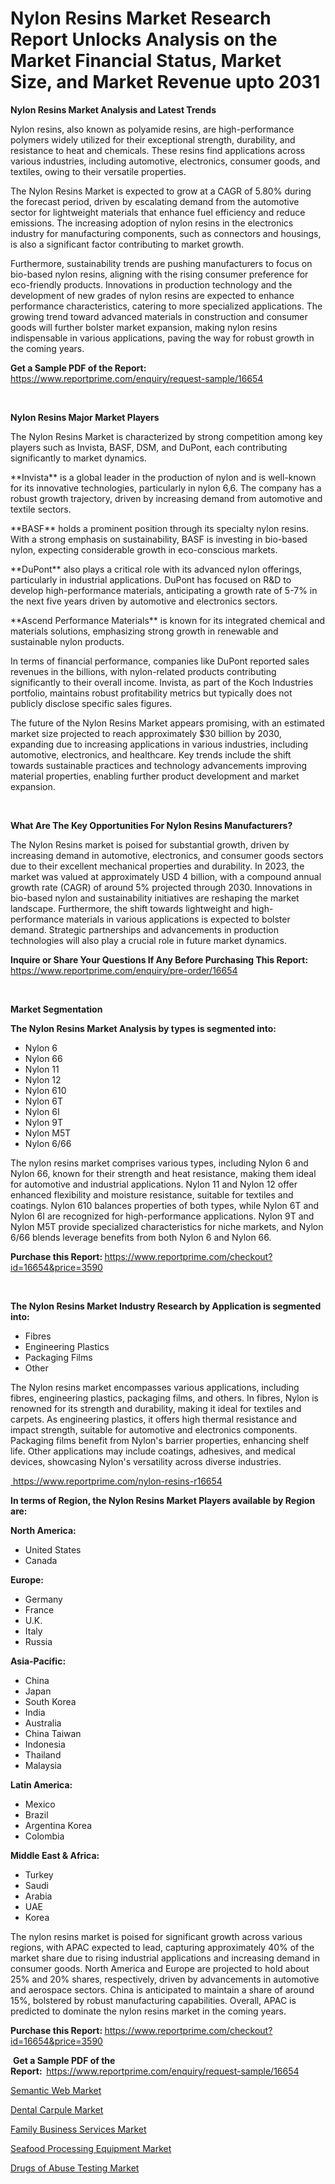 <p><h1>Nylon Resins Market Research Report Unlocks Analysis on the Market Financial Status, Market Size, and Market Revenue upto 2031</h1></p><p><strong>Nylon Resins Market Analysis and Latest Trends</strong></p>
<p><p>Nylon resins, also known as polyamide resins, are high-performance polymers widely utilized for their exceptional strength, durability, and resistance to heat and chemicals. These resins find applications across various industries, including automotive, electronics, consumer goods, and textiles, owing to their versatile properties.</p><p>The Nylon Resins Market is expected to grow at a CAGR of 5.80% during the forecast period, driven by escalating demand from the automotive sector for lightweight materials that enhance fuel efficiency and reduce emissions. The increasing adoption of nylon resins in the electronics industry for manufacturing components, such as connectors and housings, is also a significant factor contributing to market growth.</p><p>Furthermore, sustainability trends are pushing manufacturers to focus on bio-based nylon resins, aligning with the rising consumer preference for eco-friendly products. Innovations in production technology and the development of new grades of nylon resins are expected to enhance performance characteristics, catering to more specialized applications. The growing trend toward advanced materials in construction and consumer goods will further bolster market expansion, making nylon resins indispensable in various applications, paving the way for robust growth in the coming years.</p></p>
<p><strong>Get a Sample PDF of the Report:&nbsp;</strong> <a href="https://www.reportprime.com/enquiry/request-sample/16654?utm_campaign=1862&utm_medium=2&utm_source=Github&utm_content=ia&utm_term=23112024&utm_id=nylon-resins">https://www.reportprime.com/enquiry/request-sample/16654</a></p>
<p>&nbsp;</p>
<p><strong>Nylon Resins Major Market Players</strong></p>
<p><p>The Nylon Resins Market is characterized by strong competition among key players such as Invista, BASF, DSM, and DuPont, each contributing significantly to market dynamics. </p><p>**Invista** is a global leader in the production of nylon and is well-known for its innovative technologies, particularly in nylon 6,6. The company has a robust growth trajectory, driven by increasing demand from automotive and textile sectors. </p><p>**BASF** holds a prominent position through its specialty nylon resins. With a strong emphasis on sustainability, BASF is investing in bio-based nylon, expecting considerable growth in eco-conscious markets. </p><p>**DuPont** also plays a critical role with its advanced nylon offerings, particularly in industrial applications. DuPont has focused on R&D to develop high-performance materials, anticipating a growth rate of 5-7% in the next five years driven by automotive and electronics sectors.</p><p>**Ascend Performance Materials** is known for its integrated chemical and materials solutions, emphasizing strong growth in renewable and sustainable nylon products. </p><p>In terms of financial performance, companies like DuPont reported sales revenues in the billions, with nylon-related products contributing significantly to their overall income. Invista, as part of the Koch Industries portfolio, maintains robust profitability metrics but typically does not publicly disclose specific sales figures.</p><p>The future of the Nylon Resins Market appears promising, with an estimated market size projected to reach approximately $30 billion by 2030, expanding due to increasing applications in various industries, including automotive, electronics, and healthcare. Key trends include the shift towards sustainable practices and technology advancements improving material properties, enabling further product development and market expansion.</p></p>
<p>&nbsp;</p>
<p><strong>What Are The Key Opportunities For Nylon Resins Manufacturers?</strong></p>
<p><p>The Nylon Resins market is poised for substantial growth, driven by increasing demand in automotive, electronics, and consumer goods sectors due to their excellent mechanical properties and durability. In 2023, the market was valued at approximately USD 4 billion, with a compound annual growth rate (CAGR) of around 5% projected through 2030. Innovations in bio-based nylon and sustainability initiatives are reshaping the market landscape. Furthermore, the shift towards lightweight and high-performance materials in various applications is expected to bolster demand. Strategic partnerships and advancements in production technologies will also play a crucial role in future market dynamics.</p></p>
<p><strong>Inquire or Share Your Questions If Any Before Purchasing This Report:</strong> <a href="https://www.reportprime.com/enquiry/pre-order/16654?utm_campaign=1862&utm_medium=2&utm_source=Github&utm_content=ia&utm_term=23112024&utm_id=nylon-resins">https://www.reportprime.com/enquiry/pre-order/16654</a></p>
<p>&nbsp;</p>
<p><strong>Market Segmentation</strong></p>
<p><strong>The Nylon Resins Market Analysis by types is segmented into:</strong></p>
<p><ul><li>Nylon 6</li><li>Nylon 66</li><li>Nylon 11</li><li>Nylon 12</li><li>Nylon 610</li><li>Nylon 6T</li><li>Nylon 6I</li><li>Nylon 9T</li><li>Nylon M5T</li><li>Nylon 6/66</li></ul></p>
<p><p>The nylon resins market comprises various types, including Nylon 6 and Nylon 66, known for their strength and heat resistance, making them ideal for automotive and industrial applications. Nylon 11 and Nylon 12 offer enhanced flexibility and moisture resistance, suitable for textiles and coatings. Nylon 610 balances properties of both types, while Nylon 6T and Nylon 6I are recognized for high-performance applications. Nylon 9T and Nylon M5T provide specialized characteristics for niche markets, and Nylon 6/66 blends leverage benefits from both Nylon 6 and Nylon 66.</p></p>
<p><strong>Purchase this Report:&nbsp;</strong><a href="https://www.reportprime.com/checkout?id=16654&price=3590&utm_campaign=1862&utm_medium=2&utm_source=Github&utm_content=ia&utm_term=23112024&utm_id=nylon-resins">https://www.reportprime.com/checkout?id=16654&price=3590</a></p>
<p>&nbsp;</p>
<p><strong>The Nylon Resins Market Industry Research by Application is segmented into:</strong></p>
<p><ul><li>Fibres</li><li>Engineering Plastics</li><li>Packaging Films</li><li>Other</li></ul></p>
<p><p>The Nylon resins market encompasses various applications, including fibres, engineering plastics, packaging films, and others. In fibres, Nylon is renowned for its strength and durability, making it ideal for textiles and carpets. As engineering plastics, it offers high thermal resistance and impact strength, suitable for automotive and electronics components. Packaging films benefit from Nylon's barrier properties, enhancing shelf life. Other applications may include coatings, adhesives, and medical devices, showcasing Nylon's versatility across diverse industries.</p></p>
<p><a href="https://www.reportprime.com/nylon-resins-r16654?utm_campaign=1862&utm_medium=2&utm_source=Github&utm_content=ia&utm_term=23112024&utm_id=nylon-resins">&nbsp;https://www.reportprime.com/nylon-resins-r16654</a></p>
<p><strong>In terms of Region, the Nylon Resins Market Players available by Region are:</strong></p>
<p>
    <p> <strong> North America: </strong>
        <ul>
            <li>United States</li>
            <li>Canada</li>
        </ul>
        </p> 
    <p> <strong> Europe: </strong>
        <ul>
            <li>Germany</li>
            <li>France</li>
            <li>U.K.</li>
            <li>Italy</li>
            <li>Russia</li>
        </ul>
        </p> 
    <p> <strong> Asia-Pacific: </strong>
        <ul>
            <li>China</li>
            <li>Japan</li>
            <li>South Korea</li>
            <li>India</li>
            <li>Australia</li>
            <li>China Taiwan</li>
            <li>Indonesia</li>
            <li>Thailand</li>
            <li>Malaysia</li>
        </ul>
        </p> 
    <p> <strong> Latin America: </strong>
        <ul>
            <li>Mexico</li>
            <li>Brazil</li>
            <li>Argentina Korea</li>
            <li>Colombia</li>
        </ul>
        </p> 
    <p> <strong> Middle East & Africa: </strong>
        <ul>
            <li>Turkey</li>
            <li>Saudi</li>
            <li>Arabia</li>
            <li>UAE</li>
            <li>Korea</li>
        </ul>
    </p>
    </p>
<p><p>The nylon resins market is poised for significant growth across various regions, with APAC expected to lead, capturing approximately 40% of the market share due to rising industrial applications and increasing demand in consumer goods. North America and Europe are projected to hold about 25% and 20% shares, respectively, driven by advancements in automotive and aerospace sectors. China is anticipated to maintain a share of around 15%, bolstered by robust manufacturing capabilities. Overall, APAC is predicted to dominate the nylon resins market in the coming years.</p></p>
<p><strong>Purchase this Report: </strong><a href="https://www.reportprime.com/checkout?id=16654&price=3590&utm_campaign=1862&utm_medium=2&utm_source=Github&utm_content=ia&utm_term=23112024&utm_id=nylon-resins">https://www.reportprime.com/checkout?id=16654&price=3590</a></p>
<p>&nbsp;<strong>Get a Sample PDF of the Report:&nbsp;&nbsp;</strong><a href="https://www.reportprime.com/enquiry/request-sample/16654?utm_campaign=1862&utm_medium=2&utm_source=Github&utm_content=ia&utm_term=23112024&utm_id=nylon-resins">https://www.reportprime.com/enquiry/request-sample/16654</a></p>
<p><strong></strong></p>
<p><p><a href="https://issuu.com/reportprime-2/docs/semantic-web-market-size-2030.pptx_bb3604c1c9d353?utm_campaign=1862&utm_medium=2&utm_source=Github&utm_content=ia&utm_term=23112024&utm_id=nylon-resins">Semantic Web Market</a></p><p><a href="https://www.linkedin.com/pulse/strategic-insights-dental-carpule-market-stakeholder-impacts-5mugf?utm_campaign=1862&utm_medium=2&utm_source=Github&utm_content=ia&utm_term=23112024&utm_id=nylon-resins">Dental Carpule Market</a></p><p><a href="https://issuu.com/reportprime-2/docs/family-business-services-market-siz_4d1d315a29a886?utm_campaign=1862&utm_medium=2&utm_source=Github&utm_content=ia&utm_term=23112024&utm_id=nylon-resins">Family Business Services Market</a></p><p><a href="https://www.linkedin.com/pulse/seafood-processing-equipment-market-trend-analysis-forecasts-wwz7e?utm_campaign=1862&utm_medium=2&utm_source=Github&utm_content=ia&utm_term=23112024&utm_id=nylon-resins">Seafood Processing Equipment Market</a></p><p><a href="https://www.linkedin.com/pulse/unveiling-market-trends-global-drugs-abuse-testing-growth-nivac?utm_campaign=1862&utm_medium=2&utm_source=Github&utm_content=ia&utm_term=23112024&utm_id=nylon-resins">Drugs of Abuse Testing Market</a></p></p>